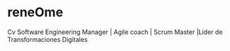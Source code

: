 # reneOme
Cv Software Engineering Manager | Agile coach | Scrum Master |Líder de Transformaciones Digitales

